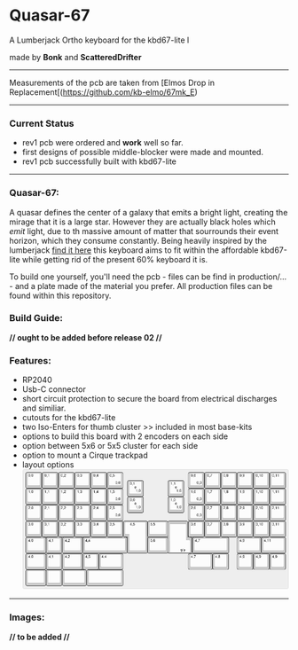 # Quasar-67
A Lumberjack Ortho keyboard for the kbd67-lite l

made by **Bonk** and **ScatteredDrifter**

---

Measurements of the pcb are taken from [Elmos Drop in Replacement[(https://github.com/kb-elmo/67mk_E)

---

### Current Status
- rev1 pcb were ordered and **work** well so far. 
- first designs of possible middle-blocker were made and mounted.
- rev1 pcb successfully built with kbd67-lite
 
---
### Quasar-67: 

A quasar defines the center of a galaxy that emits a bright  light, creating the mirage that it is a large star. However they are actually black holes which _emit_ light, due to th massive amount of matter that sourrounds their event horizon, which they consume constantly. 
Being heavily inspired by the lumberjack [find it here](https://github.com/peej/lumberjack-keyboard) this keyboard aims to fit within the affordable kbd67-lite while getting rid of the present 60% keyboard it is.

To build one yourself, you'll need the pcb - files can be find in production/... - and a plate made of the material you prefer. All production files can be found within this repository. 

### Build Guide: 

**// ought to be added before release 02 //**

### Features: 
- RP2040 
- Usb-C connector 
- short circuit protection to secure the board from electrical discharges and similiar. 
- cutouts for the kbd67-lite 
- two Iso-Enters for thumb cluster >> included in most base-kits 
- options to build this board with 2 encoders on each side 
- option between 5x6 or 5x5 cluster for each side 
- option to mount a Cirque trackpad
- layout options
![layout of Quasar-67](images/pcb_layout.png)

---
### Images:

**// to be added //**
